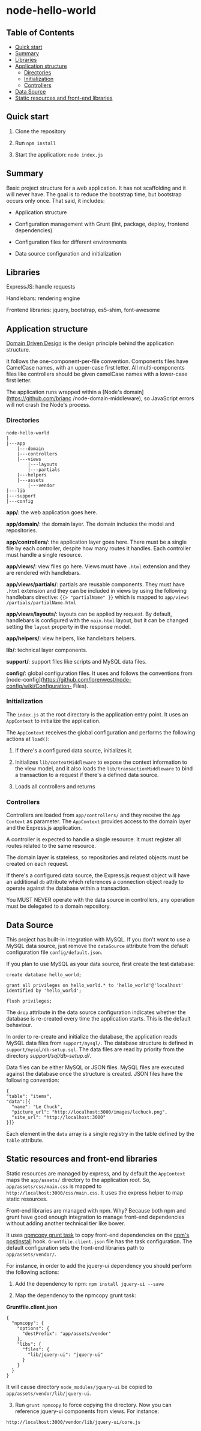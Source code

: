 node-hello-world
================

## Table of Contents

  * [Quick start](#quick-start)
  * [Summary](#summary)
  * [Libraries](#libraries)
  * [Application structure](#application-structure)
    * [Directories](#directories)
    * [Initialization](#initialization)
    * [Controllers](#controllers)
  * [Data Source](#data-source)
  * [Static resources and front-end libraries](#static-resources-and-front-end-libraries)

## Quick start

1. Clone the repository

2. Run ```npm install```

3. Start the application: ```node index.js```

## Summary

Basic project structure for a web application. It has not scaffolding and it
will never have. The goal is to reduce the bootstrap time, but bootstrap occurs
only once. That said, it includes:

* Application structure

* Configuration management with Grunt (lint, package, deploy, frontend
dependencies)

* Configuration files for different environments

* Data source configuration and initialization

## Libraries

ExpressJS: handle requests

Handlebars: rendering engine

Frontend libraries: jquery, bootstrap, es5-shim, font-awesome

## Application structure

[Domain Driven Design](https://en.wikipedia.org/wiki/Domain-driven_design) is
the design principle behind the application structure.

It follows the one-component-per-file convention. Components files have CamelCase
names, with an upper-case first letter. All multi-components files like
controllers should be given camelCase names with a lower-case first letter.

The application runs wrapped within a [Node's domain](https://github.com/brianc
/node-domain-middleware), so JavaScript errors will not crash the Node's
process.

### Directories

```
node-hello-world
|
|---app
    |---domain
    |---controllers
    |---views
        |---layouts
        |---partials
    |---helpers
    |---assets
        |---vendor
|---lib
|---support
|---config
```

**app/**: the web application goes here.

**app/domain/**: the domain layer. The domain includes the model and
repositories.

**app/controllers/**: the application layer goes here. There must be a single
file by each controller, despite how many routes it handles. Each controller
must handle a single resource.

**app/views/**: view files go here. Views must have ```.html``` extension and
they are rendered with handlebars.

**app/views/partials/**: partials are reusable components. They must have
```.html``` extension and they can be included in views by using the following
handlebars directive: ```{{> "partialName" }}``` which is mapped to ```app/views
/partials/partialName.html```

**app/views/layouts/**: layouts can be applied by request. By default,
handlebars is configured with the ```main.html``` layout, but it can be changed
setting the ```layout``` property in the response model.

**app/helpers/**: view helpers, like handlebars helpers.

**lib/**: technical layer components.

**support/**: support files like scripts and MySQL data files.

**config/**: global configuration files. It uses and follows the conventions
from [node-config](https://github.com/lorenwest/node-config/wiki/Configuration-
Files).

### Initialization

The ```index.js``` at the root directory is the application entry point. It uses
an ```AppContext``` to initialize the application.

The ```AppContext``` receives the global configuration and performs the
following actions at ```load()```:

1. If there's a configured data source, initializes it.

2. Initializes ```lib/contextMiddleware``` to expose the context information to
the view model, and it also loads the ```lib/transactionMiddleware``` to bind a
transaction to a request if there's a defined data source.

3. Loads all controllers and returns

### Controllers

Controllers are loaded from ```app/controllers/``` and they receive the ```App
Context``` as parameter. The ```AppContext``` provides access to the domain
layer and the Express.js application.

A controller is expected to handle a single resource. It must register all
routes related to the same resource.

The domain layer is stateless, so repositories and related objects must be
created on each request.

If there's a configured data source, the Express.js request object will have
an additional ```db``` attribute which references a connection object ready
to operate against the database within a transaction.

You MUST NEVER operate with the data source in controllers, any operation must
be delegated to a domain repository.

## Data Source

This project has built-in integration with MySQL. If you don't want to use a
MySQL data source, just remove the ```dataSource``` attribute from the default
configuration file ```config/default.json```.

If you plan to use MySQL as your data source, first create the test database:

```
create database hello_world;

grant all privileges on hello_world.* to 'hello_world'@'localhost'
identified by 'hello_world';

flush privileges;
```

The ```drop``` attribute in the data source configuration indicates whether the
database is re-created every time the application starts. This is the default
behaviour.

In order to re-create and initialize the database, the application reads
MySQL data files from ```support/mysql/```. The database structure is defined
in ```support/mysql/db-setup.sql```. The data files are read by priority from
the directory *support/sql/db-setup.d/*.

Data files can be either MySQL or JSON files. MySQL files are executed against
the database once the structure is created. JSON files have the following
convention:

```
{
"table": "items",
"data":[{
  "name": "Le Chuck",
  "picture_url": "http://localhost:3000/images/lechuck.png",
  "site_url": "http://localhost:3000"
}]}
```

Each element in the ```data``` array is a single registry in the table defined
by the ```table``` attribute.

## Static resources and front-end libraries

Static resources are managed by express, and by default the ```AppContext```
maps the ```app/assets/``` directory to the application root. So,
```app/assets/css/main.css``` is mapped to
```http://localhost:3000/css/main.css```. It uses the express helper to map
static resources.

Front-end libraries are managed with npm. Why? Because both npm and grunt have
good enough integration to manage front-end dependencies without adding another
technical tier like bower.

It uses [npmcopy grunt task](https://github.com/timmywil/grunt-npmcopy) to copy
front-end dependencies on the [npm's
postinstall](https://docs.npmjs.com/misc/scripts) hook.
```Gruntfile.client.json``` file has the task configuration. The default
configuration sets the front-end libraries path to ```app/assets/vendor/```.

For instance, in order to add the jquery-ui dependency you should perform the
following actions:

1. Add the dependency to npm: ```npm install jquery-ui --save```

2. Map the dependency to the npmcopy grunt task:

**Gruntfile.client.json**

```
{
  "npmcopy": {
    "options": {
      "destPrefix": "app/assets/vendor"
    },
    "libs": {
      "files": {
        "lib/jquery-ui": "jquery-ui"
      }
    }
  }
}
```

It will cause directory ```node_modules/jquery-ui``` be copied
to ```app/assets/vendor/lib/jquery-ui```.

3. Run ```grunt npmcopy``` to force copying the directory. Now you can reference
jquery-ui components from views. For instance:

```http://localhost:3000/vendor/lib/jquery-ui/core.js```
